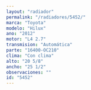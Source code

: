 ```yaml
---
layout: "radiador"
permalink: "/radiadores/5452/"
marca: "Toyota"
modelo: "Hilux"
ano: "2012"
motor: "L4 2.7"
transmision: "Automática"
parte: "16400-OC210"
clima: "Con clima"
alto: "20 5/8"
ancho: "25 1/2"
observaciones: ""
id: "5452"
---
```


